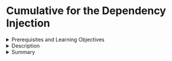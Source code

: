 # Cumulative for the  Dependency Injection
<details><summary>Prerequisites and Learning Objectives</summary>

# Prerequisites

- Sound knowledge of HTML, CSS, and JavaScript.
- The basic idea of the MVC (Model-View-Controller) architecture.
- Basic knowledge about TypeScript.


# Learning Objectives

- To define Dependency Injection.


</details>
<details><summary>Description</summary>

# Description
Dependency Injection is a programming pattern where dependencies are created outside of the object which needs them, and then provided by passing the dependency into a setter or constructor. There are a few DI systems in Angular, and several ways to get dependencies injected. 

## Providers and Consumers
There are two main roles when we look at DI in Angular, providers and consumers. Consumers are those things which require a dependency to work, generally the consumers are components. Providers make dependencies available for consumers. In order to get a dependency into where it is needed we will need to both provide it and inject it.

### A note about imports:
We aren't considering the `import` and `export` keywords here. You must always use `export` and `import` to make javascript or typescript code available in a different file. `import` statements won't be included in the code examples shown.

## Providing Dependencies
There are several ways to provide dependencies, and there are some unique behaviors depending on which method we choose.

### via @Component decorator
We can provide a dependency directly to a component, making it available for that component. **Note: Using this method will result in a new instance of the dependency every time it is injected. Be careful not to use this method to provide shared resources or singletons, they won't work as intended!**
Add dependency into optional providers array of component decorator. This will provide multiple instances of that dependency, not singleton!

Include the dependency in the optional `providers` array of the `@Component` decorator.

```typescript
@Component({
  selector: 'app-child',
  standalone: true,
  imports: [],
  templateUrl: './child.component.html',
  styleUrl: './child.component.css',
  providers: [GlobalStateService]
})
export class ChildComponent {
    //...
}
```
In the above example we have provided the `GlobalStateService` class to the `ChildComponent` class. We have only made it available to this class, we have not yet injected it.



### via @NgModule decorator
If using NgModules we can provide dependencies in a similar manner to the @Component decorator, using the `@NgModule` decorator. Unlike above, there is no need to worry about this method creating multiple instances of a dependency. This method is compatible with singletons and shared services. To provide a dependency this way use the `providers` array of the `@NgModule` decorator:

```typescript
@NgModule({
  declarations: [
    AppComponent,
    ChildComponent
  ],
  imports: [
    BrowserModule
  ],
  providers: [GlobalStateService],
  bootstrap: [AppComponent]
})
export class AppModule { 
    //...
}
```
The GlobalStateService dependency is provided to all components which are part of the `AppModule`. In this example the dependency is effectively global, as `AppModule` is the root module of a non-standalone project. As of version 17 of Angular there is no longer a root module by default.

### via boostrapping
From Angular 17 onward NgModules are becomming obsolete, and new projects will not have a root module by default. Instead of bootstrapping the root module, we bootstrap the application and provide an `ApplicationConfig` object. This config object (located in `app.config.ts` by default) contains a `providers` array similar to those above.

Config object located in `app.config.ts`:
```typescript
export const appConfig: ApplicationConfig = {
  providers: [GlobalStateService]
};
```

This is used in `main.ts`:
```typescript
bootstrapApplication(AppComponent, appConfig)
  .catch((err) => console.error(err));
```

According to the Angular docs, the next method is preferred to this one due to an optimization technique called "tree-shaking". Whenever you can, you should use `@Injectable` instead. See below.

### via @Injectable decorator
In the previous examples we have been providing the `GlobalStateService` via different methods. By default, services are generated with the `@Injectable` decorator, making them injectable. `@Injectable` can actually provide the dependency directly. By default you don't actually need to provide a service, as it is already provided everywhere using the `providedIn` property.

```typescript
@Injectable({
  providedIn: 'root'
})
export class GlobalStateService {
    //...
}
```
This provides our service at the application level thanks to the alias 'root', which is the default `EnvironmentInjector`. For more information, see the Angular docs.

## Injecting Dependencies
Providing the dependencies is just the first step. Thankfully, injecting dependencies is easier. The most commonly used method is to include your dependency in the constructor of dependent class. Angular will then inject the dependency based on the listed type.

```typescript
@Component({
  selector: 'app-child',
  standalone: true,
  imports: [],
  templateUrl: './child.component.html',
  styleUrl: './child.component.css',
  providers: [GlobalStateService]
})
export class ChildComponent {
    globalStateService: GlobalStateService;

    constructor(globalStateService: GlobalStateService) {
        this.globalStateService = globalStateService;
    }
}
```
Here Angular will identify the necessary dependency by it's type, `GlobalStateService`, and inject it when the constructor is invoked. Then, in the constructor, we assign that dependency to the local `globalStateService` variable.

Less popular would be the `inject()` method:
```typescript
@Component({
  selector: 'app-child',
  standalone: true,
  imports: [],
  templateUrl: './child.component.html',
  styleUrl: './child.component.css',
  providers: [GlobalStateService]
})
export class ChildComponent {
    globalStateService: GlobalStateService = inject(GlobalStateService);
}
```
</details>
<details><summary>Summary</summary> 

# Summary

- Dependency injection is a programming pattern where a class receives the necessary objects or dependencies from an external source instead of creating them itself
- There are several ways to provide and inject dependencies in Angular
   - `providers` array at the component, module, or application level
   - `providedIn` property of `@Injectable`
   - `providers` array in the `ApplicationConfig` object passed to `bootstrapApplication()`
</details>
